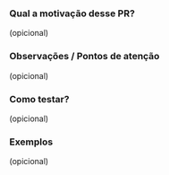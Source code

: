 ### Qual a motivação desse PR?
(opicional)
### Observações / Pontos de atenção
(opicional)

### Como testar? 
(opicional)

### Exemplos
(opicional)